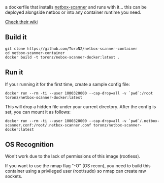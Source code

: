 a dockerfile that installs [netbox-scanner](https://github.com/forkd/netbox-scanner) and runs with it... this can be deployed alongside netbox or into any container runtime you need.

[Check their wiki](https://pypi.org/project/netbox-scanner/)

## Build it

```
git clone https://github.com/ToroNZ/netbox-scanner-container
cd netbox-scanner-container
docker build -t toronz/nebox-scanner-docker:latest .
```

## Run it

If your running it for the first time, create a sample config file:

```docker run --rm -ti --user 1000320000 --cap-drop=all -v `pwd`:/root toronz/netbox-scanner-docker:latest```

This will drop a hidden file under your current directory. After the config is set, you can mount it as follows:

```docker run --rm -ti --user 1000320000 --cap-drop=all -v `pwd`/.netbox-scanner.conf:/root/.netbox-scanner.conf toronz/netbox-scanner-docker:latest```

## OS Recognition

Won't work due to the lack of permissions of this image (rootless).

If you want to use the nmap flag "-O" (OS recon), you need to build this container using a privileged user (root/sudo) so nmap can create raw sockets.